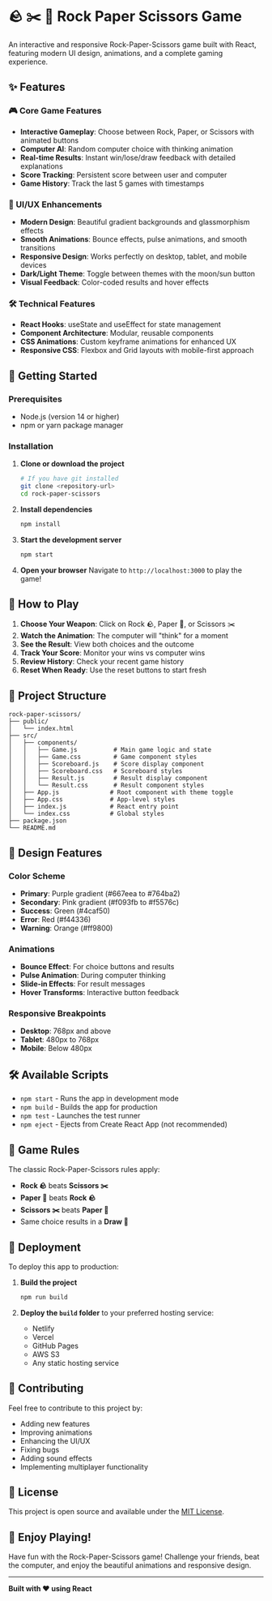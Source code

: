 # 🪨 ✂️ 📄 Rock Paper Scissors Game

An interactive and responsive Rock-Paper-Scissors game built with React, featuring modern UI design, animations, and a complete gaming experience.

## ✨ Features

### 🎮 Core Game Features
- **Interactive Gameplay**: Choose between Rock, Paper, or Scissors with animated buttons
- **Computer AI**: Random computer choice with thinking animation
- **Real-time Results**: Instant win/lose/draw feedback with detailed explanations
- **Score Tracking**: Persistent score between user and computer
- **Game History**: Track the last 5 games with timestamps

### 🎨 UI/UX Enhancements
- **Modern Design**: Beautiful gradient backgrounds and glassmorphism effects
- **Smooth Animations**: Bounce effects, pulse animations, and smooth transitions
- **Responsive Design**: Works perfectly on desktop, tablet, and mobile devices
- **Dark/Light Theme**: Toggle between themes with the moon/sun button
- **Visual Feedback**: Color-coded results and hover effects

### 🛠️ Technical Features
- **React Hooks**: useState and useEffect for state management
- **Component Architecture**: Modular, reusable components
- **CSS Animations**: Custom keyframe animations for enhanced UX
- **Responsive CSS**: Flexbox and Grid layouts with mobile-first approach

## 🚀 Getting Started

### Prerequisites
- Node.js (version 14 or higher)
- npm or yarn package manager

### Installation

1. **Clone or download the project**
   ```bash
   # If you have git installed
   git clone <repository-url>
   cd rock-paper-scissors
   ```

2. **Install dependencies**
   ```bash
   npm install
   ```

3. **Start the development server**
   ```bash
   npm start
   ```

4. **Open your browser**
   Navigate to `http://localhost:3000` to play the game!

## 🎯 How to Play

1. **Choose Your Weapon**: Click on Rock 🪨, Paper 📄, or Scissors ✂️
2. **Watch the Animation**: The computer will "think" for a moment
3. **See the Result**: View both choices and the outcome
4. **Track Your Score**: Monitor your wins vs computer wins
5. **Review History**: Check your recent game history
6. **Reset When Ready**: Use the reset buttons to start fresh

## 📁 Project Structure

```
rock-paper-scissors/
├── public/
│   └── index.html
├── src/
│   ├── components/
│   │   ├── Game.js          # Main game logic and state
│   │   ├── Game.css         # Game component styles
│   │   ├── Scoreboard.js    # Score display component
│   │   ├── Scoreboard.css   # Scoreboard styles
│   │   ├── Result.js        # Result display component
│   │   └── Result.css       # Result component styles
│   ├── App.js              # Root component with theme toggle
│   ├── App.css             # App-level styles
│   ├── index.js            # React entry point
│   └── index.css           # Global styles
├── package.json
└── README.md
```

## 🎨 Design Features

### Color Scheme
- **Primary**: Purple gradient (#667eea to #764ba2)
- **Secondary**: Pink gradient (#f093fb to #f5576c)
- **Success**: Green (#4caf50)
- **Error**: Red (#f44336)
- **Warning**: Orange (#ff9800)

### Animations
- **Bounce Effect**: For choice buttons and results
- **Pulse Animation**: During computer thinking
- **Slide-in Effects**: For result messages
- **Hover Transforms**: Interactive button feedback

### Responsive Breakpoints
- **Desktop**: 768px and above
- **Tablet**: 480px to 768px
- **Mobile**: Below 480px

## 🛠️ Available Scripts

- `npm start` - Runs the app in development mode
- `npm build` - Builds the app for production
- `npm test` - Launches the test runner
- `npm eject` - Ejects from Create React App (not recommended)

## 🎯 Game Rules

The classic Rock-Paper-Scissors rules apply:
- **Rock 🪨** beats **Scissors ✂️**
- **Paper 📄** beats **Rock 🪨**
- **Scissors ✂️** beats **Paper 📄**
- Same choice results in a **Draw 🤝**

## 🚀 Deployment

To deploy this app to production:

1. **Build the project**
   ```bash
   npm run build
   ```

2. **Deploy the `build` folder** to your preferred hosting service:
   - Netlify
   - Vercel
   - GitHub Pages
   - AWS S3
   - Any static hosting service

## 🤝 Contributing

Feel free to contribute to this project by:
- Adding new features
- Improving animations
- Enhancing the UI/UX
- Fixing bugs
- Adding sound effects
- Implementing multiplayer functionality

## 📝 License

This project is open source and available under the [MIT License](LICENSE).

## 🎉 Enjoy Playing!

Have fun with the Rock-Paper-Scissors game! Challenge your friends, beat the computer, and enjoy the beautiful animations and responsive design.

---

**Built with ❤️ using React** 